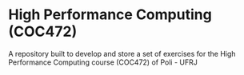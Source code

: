 # High Performance Computing (COC472)
A repository built to develop and store a set of exercises for the High Performance Computing course (COC472) of Poli - UFRJ
